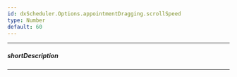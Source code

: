 ```yaml
---
id: dxScheduler.Options.appointmentDragging.scrollSpeed
type: Number
default: 60
---
```

---
##### shortDescription
<!-- Description goes here -->

---
<!-- Description goes here -->